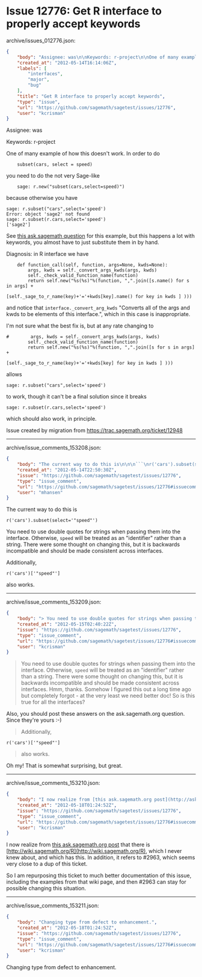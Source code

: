 # Issue 12776: Get R interface to properly accept keywords

archive/issues_012776.json:
```json
{
    "body": "Assignee: was\n\nKeywords: r-project\n\nOne of many example of how this doesn't work.  In order to do\n\n```\n    subset(cars, select = speed)\n```\n\nyou need to do the not very Sage-like\n\n```\n    sage: r.new(\"subset(cars,select=speed)\")\n```\n\nbecause otherwise you have\n\n```\nsage: r.subset(\"cars\",select='speed')\nError: object 'sage2' not found\nsage: r.subset(r.cars,select='speed')\n['sage2']\n```\n\nSee [this ask.sagemath question](http://ask.sagemath.org/question/1415/is-there-more-documentation-about-how-to-call-r-in) for this example, but this happens a lot with keywords, you almost have to just substitute them in by hand.\n\nDiagnosis: in R interface we have\n\n```\n    def function_call(self, function, args=None, kwds=None):\n        args, kwds = self._convert_args_kwds(args, kwds)\n        self._check_valid_function_name(function)\n        return self.new(\"%s(%s)\"%(function, \",\".join([s.name() for s in args] +\n                                                     [self._sage_to_r_name(key)+'='+kwds[key].name() for key in kwds ] )))\n```\n\nand notice that `interface._convert_arg_kwds` \"Converts all of the args and kwds to be elements of this interface.\", which in this case is inappropriate.\n\nI'm not sure what the best fix is, but at any rate changing to\n\n```\n#        args, kwds = self._convert_args_kwds(args, kwds)\n        self._check_valid_function_name(function)\n        return self.new(\"%s(%s)\"%(function, \",\".join([s for s in args] +\n                                                     [self._sage_to_r_name(key)+'='+kwds[key] for key in kwds ] )))\n```\n\nallows\n\n```\nsage: r.subset(\"cars\",select='speed')\n```\n\nto work, though it can't be a final solution since it breaks\n\n```\nsage: r.subset(r.cars,select='speed')\n```\n\nwhich should also work, in principle.\n\nIssue created by migration from https://trac.sagemath.org/ticket/12948\n\n",
    "created_at": "2012-05-14T16:14:06Z",
    "labels": [
        "interfaces",
        "major",
        "bug"
    ],
    "title": "Get R interface to properly accept keywords",
    "type": "issue",
    "url": "https://github.com/sagemath/sagetest/issues/12776",
    "user": "kcrisman"
}
```
Assignee: was

Keywords: r-project

One of many example of how this doesn't work.  In order to do

```
    subset(cars, select = speed)
```

you need to do the not very Sage-like

```
    sage: r.new("subset(cars,select=speed)")
```

because otherwise you have

```
sage: r.subset("cars",select='speed')
Error: object 'sage2' not found
sage: r.subset(r.cars,select='speed')
['sage2']
```

See [this ask.sagemath question](http://ask.sagemath.org/question/1415/is-there-more-documentation-about-how-to-call-r-in) for this example, but this happens a lot with keywords, you almost have to just substitute them in by hand.

Diagnosis: in R interface we have

```
    def function_call(self, function, args=None, kwds=None):
        args, kwds = self._convert_args_kwds(args, kwds)
        self._check_valid_function_name(function)
        return self.new("%s(%s)"%(function, ",".join([s.name() for s in args] +
                                                     [self._sage_to_r_name(key)+'='+kwds[key].name() for key in kwds ] )))
```

and notice that `interface._convert_arg_kwds` "Converts all of the args and kwds to be elements of this interface.", which in this case is inappropriate.

I'm not sure what the best fix is, but at any rate changing to

```
#        args, kwds = self._convert_args_kwds(args, kwds)
        self._check_valid_function_name(function)
        return self.new("%s(%s)"%(function, ",".join([s for s in args] +
                                                     [self._sage_to_r_name(key)+'='+kwds[key] for key in kwds ] )))
```

allows

```
sage: r.subset("cars",select='speed')
```

to work, though it can't be a final solution since it breaks

```
sage: r.subset(r.cars,select='speed')
```

which should also work, in principle.

Issue created by migration from https://trac.sagemath.org/ticket/12948





---

archive/issue_comments_153208.json:
```json
{
    "body": "The current way to do this is\n\n\n```\nr('cars').subset(select='\"speed\"')\n```\n\n\nYou need to use double quotes for strings when passing them into the interface.  Otherwise, `speed` will be treated as an \"identifier\" rather than a string.  There were some thought on changing this, but it is backwards incompatible and should be made consistent across interfaces.\n\nAdditionally, \n\n```\nr('cars')['\"speed\"']\n```\n\nalso works.",
    "created_at": "2012-05-14T22:50:30Z",
    "issue": "https://github.com/sagemath/sagetest/issues/12776",
    "type": "issue_comment",
    "url": "https://github.com/sagemath/sagetest/issues/12776#issuecomment-153208",
    "user": "mhansen"
}
```

The current way to do this is


```
r('cars').subset(select='"speed"')
```


You need to use double quotes for strings when passing them into the interface.  Otherwise, `speed` will be treated as an "identifier" rather than a string.  There were some thought on changing this, but it is backwards incompatible and should be made consistent across interfaces.

Additionally, 

```
r('cars')['"speed"']
```

also works.



---

archive/issue_comments_153209.json:
```json
{
    "body": "> You need to use double quotes for strings when passing them into the interface.  Otherwise, `speed` will be treated as an \"identifier\" rather than a string.  There were some thought on changing this, but it is backwards incompatible and should be made consistent across interfaces.\nHmm, thanks.  Somehow I figured this out a long time ago but completely forgot - at the very least we need better doc!  So is this true for all the interfaces?\n\nAlso, you should post these answers on the ask.sagemath.org question.  Since they're yours :-)\n> Additionally, \n\n```\nr('cars')['\"speed\"']\n```\n\n> also works.\n\nOh my!  That is somewhat surprising, but great.",
    "created_at": "2012-05-15T02:40:22Z",
    "issue": "https://github.com/sagemath/sagetest/issues/12776",
    "type": "issue_comment",
    "url": "https://github.com/sagemath/sagetest/issues/12776#issuecomment-153209",
    "user": "kcrisman"
}
```

> You need to use double quotes for strings when passing them into the interface.  Otherwise, `speed` will be treated as an "identifier" rather than a string.  There were some thought on changing this, but it is backwards incompatible and should be made consistent across interfaces.
Hmm, thanks.  Somehow I figured this out a long time ago but completely forgot - at the very least we need better doc!  So is this true for all the interfaces?

Also, you should post these answers on the ask.sagemath.org question.  Since they're yours :-)
> Additionally, 

```
r('cars')['"speed"']
```

> also works.

Oh my!  That is somewhat surprising, but great.



---

archive/issue_comments_153210.json:
```json
{
    "body": "I now realize from [this ask.sagemath.org post](http://ask.sagemath.org/question/1420/r-through-sage-giving-errors-error-object-sage3) that there is [http://wiki.sagemath.org/R](http://wiki.sagemath.org/R), which I never knew about, and which has this.  In addition, it refers to #2963, which seems very close to a dup of this ticket.\n\nSo I am repurposing this ticket to much better documentation of this issue, including the examples from that wiki page, and then #2963 can stay for possible changing this situation.",
    "created_at": "2012-05-18T01:24:52Z",
    "issue": "https://github.com/sagemath/sagetest/issues/12776",
    "type": "issue_comment",
    "url": "https://github.com/sagemath/sagetest/issues/12776#issuecomment-153210",
    "user": "kcrisman"
}
```

I now realize from [this ask.sagemath.org post](http://ask.sagemath.org/question/1420/r-through-sage-giving-errors-error-object-sage3) that there is [http://wiki.sagemath.org/R](http://wiki.sagemath.org/R), which I never knew about, and which has this.  In addition, it refers to #2963, which seems very close to a dup of this ticket.

So I am repurposing this ticket to much better documentation of this issue, including the examples from that wiki page, and then #2963 can stay for possible changing this situation.



---

archive/issue_comments_153211.json:
```json
{
    "body": "Changing type from defect to enhancement.",
    "created_at": "2012-05-18T01:24:52Z",
    "issue": "https://github.com/sagemath/sagetest/issues/12776",
    "type": "issue_comment",
    "url": "https://github.com/sagemath/sagetest/issues/12776#issuecomment-153211",
    "user": "kcrisman"
}
```

Changing type from defect to enhancement.
